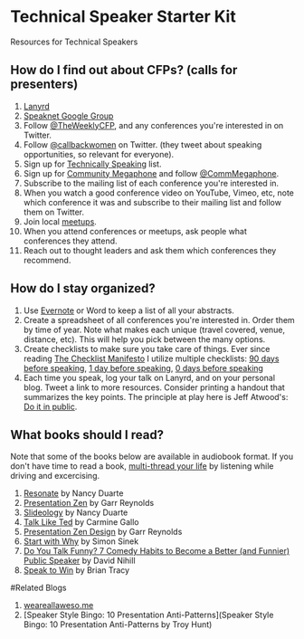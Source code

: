 # Technical Speaker Starter Kit

Resources for Technical Speakers

## How do I find out about CFPs? (calls for presenters)
1. [Lanyrd](www.lanyrd.com)
2. [Speaknet Google Group](https://groups.google.com/forum/?utm_source=digest&utm_medium=email#!forum/speaknet)
3. Follow [@TheWeeklyCFP](http://www.twitter.com/theweeklycfp), and any conferences you're interested in on Twitter.
4. Follow [@callbackwomen](http://twitter.com/callbackwomen) on Twitter. (they tweet about speaking opportunities, so relevant for everyone).
5. Sign up for [Technically Speaking](http://www.techspeak.email) list.
6. Sign up for [Community Megaphone](http://communitymegaphone.com/) and follow [@CommMegaphone](https://twitter.com/CommMegaphone).
7. Subscribe to the mailing list of each conference you're interested in.
8. When you watch a good conference video on YouTube, Vimeo, etc, note which conference it was and subscribe to their mailing list and follow them on Twitter.
9. Join local [meetups](http://www.meetup.com).   
10. When you attend conferences or meetups, ask people what conferences they attend.  
11. Reach out to thought leaders and ask them which conferences they recommend.

## How do I stay organized?
1. Use [Evernote](https://evernote.com) or Word to keep a list of all your abstracts.
2. Create a spreadsheet of all conferences you're interested in. Order them by time of year. Note what makes each unique (travel covered, venue, distance, etc). This will help you pick between the many options.
3. Create checklists to make sure you take care of things. Ever since reading [The Checklist Manifesto](http://www.amazon.com/gp/product/0312430000/ref=as_li_qf_sp_asin_il_tl?ie=UTF8&camp=1789&creative=9325&creativeASIN=0312430000&linkCode=as2&tag=outlier-20&linkId=A5G36554ZQZYVVFT) I utilize multiple checklists: [90 days before speaking](https://www.evernote.com/l/AAiDTMSauUNJaa9Bm7sFzV1Gx8-kPYgSyvo), [1 day before speaking](https://www.evernote.com/l/AAiEvTX0KaFO1J9cwL_CybldCxRNxtuKmp8), [0 days before speaking](https://www.evernote.com/l/AAi862TYcX9AJ6qqbNc9Bx_8vkSuhS3cggg)
4. Each time you speak, log your talk on Lanyrd, and on your personal blog. Tweet a link to more resources. Consider printing a handout that summarizes the key points. The principle at play here is Jeff Atwood's: [Do it in public](http://blog.codinghorror.com/how-to-stop-sucking-and-be-awesome-instead/).

## What books should I read?
Note that some of the books below are available in audiobook format. If you don't have time to read a book, [multi-thread your life](http://www.pluralsight.com/courses/career-reboot-for-developer-mind) by listening while driving and excercising.

1. [Resonate](http://www.amazon.com/gp/product/0470632011/ref=as_li_qf_sp_asin_il_tl?ie=UTF8&camp=1789&creative=9325&creativeASIN=0470632011&linkCode=as2&tag=outlier-20&linkId=UCSGCKN3MAATURNT) by Nancy Duarte
2. [Presentation Zen](http://www.amazon.com/gp/product/0321811984/ref=as_li_qf_sp_asin_il_tl?ie=UTF8&camp=1789&creative=9325&creativeASIN=0321811984&linkCode=as2&tag=outlier-20&linkId=6QQ6YOJTC3LIDKQW) by Garr Reynolds
3. [Slideology](http://www.amazon.com/gp/product/0596522347/ref=as_li_qf_sp_asin_il_tl?ie=UTF8&camp=1789&creative=9325&creativeASIN=0596522347&linkCode=as2&tag=outlier-20&linkId=D24EHPGQZYB2A6VA) by Nancy Duarte
4. [Talk Like Ted](http://www.amazon.com/gp/product/1250061539/ref=as_li_qf_sp_asin_il_tl?ie=UTF8&camp=1789&creative=9325&creativeASIN=1250061539&linkCode=as2&tag=outlier-20&linkId=NPFCWJDUHGI5EBJD) by Carmine Gallo
5. [Presentation Zen Design](http://www.amazon.com/gp/product/0321934156/ref=as_li_qf_sp_asin_il_tl?ie=UTF8&camp=1789&creative=9325&creativeASIN=0321934156&linkCode=as2&tag=outlier-20&linkId=FOBJS2YFJY6IOLMU) by Garr Reynolds
6. [Start with Why](http://www.amazon.com/gp/product/1591846447/ref=as_li_qf_sp_asin_il_tl?ie=UTF8&camp=1789&creative=9325&creativeASIN=1591846447&linkCode=as2&tag=outlier-20&linkId=GLWQF6H2KUBGJR36) by Simon Sinek
7. [Do You Talk Funny? 7 Comedy Habits to Become a Better (and Funnier) Public Speaker](http://www.amazon.com/gp/product/1505819296/ref=as_li_tl?ie=UTF8&camp=1789&creative=9325&creativeASIN=1505819296&linkCode=as2&tag=outlier-20&linkId=VJZDB4CA2KVCDXTN) by David Nihill
8. [Speak to Win](http://www.amazon.com/gp/product/0814401570/ref=as_li_qf_sp_asin_il_tl?ie=UTF8&camp=1789&creative=9325&creativeASIN=0814401570&linkCode=as2&tag=bitnatcom-20&linkId=7LZLFE4I5SQWJNYK) by Brian Tracy

#Related Blogs
1. [weareallaweso.me](http://weareallaweso.me)  
2. [Speaker Style Bingo: 10 Presentation Anti-Patterns](Speaker Style Bingo: 10 Presentation Anti-Patterns by Troy Hunt)  
